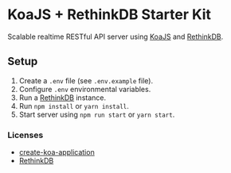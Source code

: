 # KoaJS + RethinkDB Starter Kit

Scalable realtime RESTful API server using [KoaJS](https://koajs.com/) and [RethinkDB](https://rethinkdb.com).

## Setup

1. Create a `.env` file (see `.env.example` file).
2. Configure `.env` environmental variables.
3. Run a [RethinkDB](https://rethinkdb.com/docs/start-a-server/) instance.
3. Run `npm install` or  `yarn install`.
4. Start server using `npm run start` or `yarn start`.

### Licenses

- [create-koa-application](https://github.com/marcoantonioghiani01/create-koa-application/blob/master/LICENSE)
- [RethinkDB](https://github.com/rethinkdb/rethinkdb/blob/next/LICENSE)